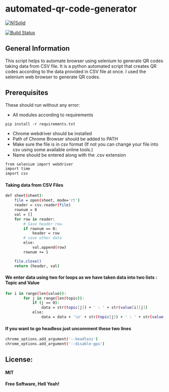 # automated-qr-code-generator

[![N|Solid](https://vashukarn.github.io/top-logo.png)](https://vashukarn.github.io/)

[![Build Status](https://travis-ci.org/joemccann/dillinger.svg?branch=master)](https://github.com/vashukarn/automated-qr-code-generator)

## General Information

This script helps to automate browser using selenium to generate QR codes taking data from CSV file. It is a python automated script that creates QR codes according to the data provided in CSV file at once. I used the selenium web browser to generate QR codes.

## Prerequisites

These should run without any error: <br>

- All modules according to requirements <br>
```
pip install -r requirements.txt
```
- Chrome webdriver should be installed <br>
- Path of Chrome Browser should be added to PATH <br>
- Make sure the file is in csv format (If not you can change your file into csv using some available online tools.) <br>
- Name should be entered along with the .csv extension <br>

```sh
from selenium import webdriver
import time
import csv
```

#### Taking data from CSV Files

```sh
def sheet(sheet):
    file = open(sheet, mode='rt')
    reader = csv.reader(file)
    rownum = 0
    val = []
    for row in reader:
        # Save header row.
        if rownum == 0:
            header = row
        # save other data
        else:
            val.append(row)
        rownum += 1

    file.close()
    return (header, val)
```

#### We enter data using two for loops as we have taken data into two lists : Topic and Value

```sh
for i in range(len(value)):
        for j in range(len(topic)):
            if (j == 0):
                data = str(topic[j]) + ' : ' + str(value[i][j])
            else:
                data = data + '\n' + str(topic[j]) + ' : ' + str(value[i][j])
```

#### If you want to go headless just uncomment these two lines

```sh
chrome_options.add_argument('--headless')
chrome_options.add_argument('--disable-gpu')
```

## License:

#### MIT

**Free Software, Hell Yeah!**
